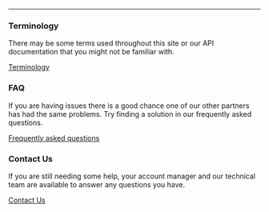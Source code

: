 
--------------------

### Terminology

There may be some terms used throughout this site or our API documentation that you might not be familiar with. 

[Terminology](/support/terminology)

### FAQ

If you are having issues there is a good chance one of our other partners has had the same problems. Try finding a solution in our frequently asked questions.

[Frequently asked questions](/support/faq)

### Contact Us

If you are still needing some help, your account manager and our technical team are available to answer any questions you have.

[Contact Us](/support/contact)
